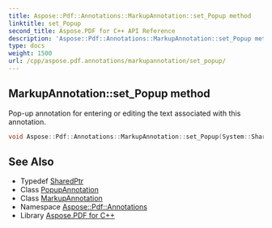 ```yaml
---
title: Aspose::Pdf::Annotations::MarkupAnnotation::set_Popup method
linktitle: set_Popup
second_title: Aspose.PDF for C++ API Reference
description: 'Aspose::Pdf::Annotations::MarkupAnnotation::set_Popup method. Pop-up annotation for entering or editing the text associated with this annotation in C++.'
type: docs
weight: 1500
url: /cpp/aspose.pdf.annotations/markupannotation/set_popup/
---
```

## MarkupAnnotation::set_Popup method


Pop-up annotation for entering or editing the text associated with this annotation.

```cpp
void Aspose::Pdf::Annotations::MarkupAnnotation::set_Popup(System::SharedPtr<PopupAnnotation> value)
```

## See Also

* Typedef [SharedPtr](../../../system/sharedptr/)
* Class [PopupAnnotation](../../popupannotation/)
* Class [MarkupAnnotation](../)
* Namespace [Aspose::Pdf::Annotations](../../)
* Library [Aspose.PDF for C++](../../../)
